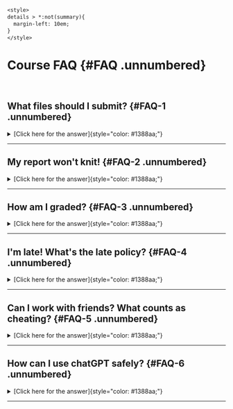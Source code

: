 



```{=html}
<style>
details > *:not(summary){
  margin-left: 10em;
}
</style>
```
# Course FAQ {#FAQ .unnumbered}

<br>

## What files should I submit? {#FAQ-1 .unnumbered}

<details>

<summary>[Click here for the answer]{style="color: #1388aa;"}</summary>

But in general, you need to submit two files; a `.Rmd` file containing your code and a `.html` file for viewing your finished document. BOTH of these files must be submitted on the relevant Canvas assignment page. Occasionally, you might also need to submit your dataset.

This is explained in detail at the end of each lab.

You can also add comments to your submission as needed on the canvas page, or you can message Dr G.

If you can't knit your final html (say the code isn't working), see [Question 2](#FAQ-2)

<br>

</details>

------------------------------------------------------------------------

## My report won't knit! {#FAQ-2 .unnumbered}

<details>

<summary>[Click here for the answer]{style="color: #1388aa;"}</summary>

Don't panic! This is common. It normally means that you either have an issue with your code or your computer has run out of memory (especially using R-Studio Cloud).

Try these steps to diagnose the issue. Dr G can also help.

1.  Go to the Session menu at the VERY TOP of the screen. Click `Restart-R and clear all output`.
2.  Now go to the environment quadrant and click the little arrow by the pie-chart. Free unused R memory.
3.  Now go back to the Session menu. Click `Restart-R and run all code chunks`
4.  Carefully watch as your code runs. Does it reach the end without any errors or stopping?

<br>

<details id="error">

<summary>[IF YOUR CODE STOPS (There was an error), click here]{style="color: #1388aa;"}</summary>

5.  Read the error message really closely (try reading it out loud) and scroll to the code chunk it's referring to. See if you can fix the issue, starting with the first line that had an error.<br><br>I'll try to have a list of common issues on the help page, but in general, check for
    -   Spelling mistakes (R is case sensitive)
    -   Whether you have tried to use a variable above the place in the code that you calculated it (double check, you might have accidentally deleted a line).
    -   If you are running your project, or it won't be able to find your data/image files.

<br>

<details id="error_change">

<summary>. [If you made a change/fix in your code, click here]{style="color: #1388aa;"}</summary>

6.  Go to the Session menu at the VERY TOP of the screen. Click `Restart-R and run all code chunks`. See if you get to the end.

7.  Keep going, fixing errors as you go, until it all knits. If you still have issues, look at the next section.

<br>

</details>

<br>

<details id="error_nofix">

<summary>. [If you can't find the issue or it still won't knit, click here]{style="color: #1388aa;"}</summary>

6.  Read the error message carefully. See if you can find the problem code chunk(s).
7.  In the top part of any problem code chunks, type eval=FALSE (see screenshot below), then try pressing knit. You might find that you have to stop quite a few code chunks running. This will allow me to see your code and grade what you have.

<img src="./index_images/im_01FAQ_evalFALSE.png" width="650" style="display: block; margin: auto;" />

<br>

</details>

<br><br>

</details>

<br>

<details id="no_error">

<summary>[IF THERE WAS NO ERROR (All the code chunks run with no problems), click here]{style="color: #1388aa;"}</summary>

5.  Make sure you are running your project. Go to the FILES tab. Delete all files EXCEPT your .RProj, your .Rmd, your data and any image files. Basically delete all the auto-created files.
6.  Try pressing knit again.
7.  If it still doesn't work, read the error message carefully and see if it make sense.
8.  If you still have no luck, take a screenshot of the entire screen (including the error message), then ask Dr G for help.

<br><br>

</details>

\
<br><br>

</details>

------------------------------------------------------------------------

## How am I graded? {#FAQ-3 .unnumbered}

<details>

<summary>[Click here for the answer]{style="color: #1388aa;"}</summary>

You can see the specific rubric I use for each lab on the canvas page.

My grader and I will also provide as much feedback as possible, so please remember to click the "view rubric" button (top right) to take a look.

Overall, here is what your lab should correspond to:

<table class=" lightable-classic-2 table table-striped table-hover table-responsive" style='font-family: "Arial Narrow", "Source Sans Pro", sans-serif; margin-left: auto; margin-right: auto; margin-left: auto; margin-right: auto;'>
<caption>(\#tab:tab-main-rubric)Your overall grade</caption>
 <thead>
  <tr>
   <th style="text-align:left;"> POINTS </th>
   <th style="text-align:left;"> Approx grade </th>
   <th style="text-align:left;"> What it means </th>
  </tr>
 </thead>
<tbody>
  <tr>
   <td style="text-align:left;"> 98-100 </td>
   <td style="text-align:left;"> A* </td>
   <td style="text-align:left;"> Exceptional.  Above and beyond.   THIS IS HARD TO GET. </td>
  </tr>
  <tr>
   <td style="text-align:left;"> 93-98 </td>
   <td style="text-align:left;"> A </td>
   <td style="text-align:left;"> Everything asked for with high quality.   Class example </td>
  </tr>
  <tr>
   <td style="text-align:left;"> 85-93 </td>
   <td style="text-align:left;"> B+/A- </td>
   <td style="text-align:left;"> Solid work but the odd  mistake or missing answer in either the code or interpretation </td>
  </tr>
  <tr>
   <td style="text-align:left;"> 70-85 </td>
   <td style="text-align:left;"> B-/B </td>
   <td style="text-align:left;"> Starting to miss entire/questions sections, or multiple larger mistakes. Still a solid attempt.  </td>
  </tr>
  <tr>
   <td style="text-align:left;"> 60-70 </td>
   <td style="text-align:left;"> C/C+ </td>
   <td style="text-align:left;"> It’s clear you tried and learned something.  Just attending labs will get you this much as we can help you get to this stage </td>
  </tr>
  <tr>
   <td style="text-align:left;"> 40-60 </td>
   <td style="text-align:left;"> D </td>
   <td style="text-align:left;"> You submit a single word AND have reached out to Dr G or Aish for help before the deadline (make sure to comment you did this so we can check) </td>
  </tr>
  <tr>
   <td style="text-align:left;"> 30-40 </td>
   <td style="text-align:left;"> F </td>
   <td style="text-align:left;"> You submit a single word…....  ANYTHING..                Think, that's 30-40 marks towards your total…. </td>
  </tr>
  <tr>
   <td style="text-align:left;"> 0+ </td>
   <td style="text-align:left;"> F </td>
   <td style="text-align:left;"> Didn’t submit, or incredibly limited attempt.  </td>
  </tr>
</tbody>
</table>

<br><br>

</details>

------------------------------------------------------------------------

## I'm late! What's the late policy? {#FAQ-4 .unnumbered}

<details>

<summary>[Click here for the answer]{style="color: #1388aa;"}</summary>

#### **I rarely incur have late penalties for technical issues.** {.unnumbered}

For example, imagine your code suddenly won't knit. If you send me canvas message with our code and a screenshot of the issue before the deadline, then all late penalties go away until we have fixed it (even if I'm not able to reply immediately).

#### **In general, I prefer you submit late than not at all.** {.unnumbered}

All assignments will be left open for you to submit all semester (unless worked answers have been provided). If you're a few hrs late, you will be absolutely fine, so if you're reading this at 4am, go to bed!

Beyond that, if you're going to be late for any reason then send Dr G a canvas message (you don't need to explain why).

#### [**BUT! Submitting late is a risk.**]{.underline} {.unnumbered}

At any time past the deadline, I reserve the right to:

1.  Release worked answers and close canvas without warning. You cannot submit in that situation as you will already have the answers.

2.  Grade the labs at any time past the deadline without warning. If you miss the grading window, it will probably be several weeks until I am able to give you feedback.

But, I will only start penalizing if you're consistently late and I have sent a written warning, or if I have stated otherwise for an individual assignment. See the course syllabus for more info.

<br><br>

</details>

------------------------------------------------------------------------

## Can I work with friends? What counts as cheating? {#FAQ-5 .unnumbered}

<details>

<summary>[Click here for the answer]{style="color: #1388aa;"}</summary>

You are encouraged to talk with each other during these labs e.g. you can see each others screens and work out answers together.

**BUT NEVER SHARE CODE OR SEND SCRIPT TO SOMEONE ELSE. ALL TEXT SHOULD BE IN YOUR OWN WORDS.**

For example:

-   Working out together the right way to apply the `seq()` function, then each independently adding it to your own scripts is fine.

-   **Copy/pasting your friend's code/text is never OK**.

So DISCUSS with friends, but then turn away to your own screen and write your own code and text. I will be randomly running lab reports through plagiarism software.

You are also not allowed to get someone else to complete the lab for you, whether online or in person. See the syllabus for the full description.

<br><br>

</details>

------------------------------------------------------------------------

## How can I use chatGPT safely? {#FAQ-6 .unnumbered}

<details>

<summary>[Click here for the answer]{style="color: #1388aa;"}</summary>

<br>

[**This advice is specific to this class.**]{style="color: red;"}

<br>

**I'm OK with you using ChatGPT, I use it! Here's how to use it without breaking any rules.**

<br>

Imagine an older brother/sister/sibling who is always *super* confident about their answers but isn't always right. Or if that doesn't work for you, imagine an older friend /undergrad-LA/ friend-who-took-the-course-last-year, or someone on TV.

[Picture them in your mind. I'm going to use my imaginary sister, Sam.]{.underline}

What do I mean?

-   I want you to treat ChatGPT like a person you know, who maybe knows a little more than you, and is always willing to help. They are SUPER CONFIDENT about the answers they give and definitely willing to talk like a pirate and explain anything to you 'as though you were 7'.

-   But! You know that often ChatGPT won't be quite right, their knowledge might be out of date and they might know a different way of getting to the answer than the one you need.

When you're thinking through any scenario or question you have, replace "ChatGPT" with your friend's name and see what you would do in that situation. Here are some scenarios. Scroll to the end to see some example conversations you could try.

<br>

### [**What would Sam do?**]{.underline} {.unnumbered}

<br>

**Plagiarism/cheating..**

-   Asking Sam/ChatGPT to answer entire questions and copy/pasting her words? <br> [Definitely cheating.]{.underline}

-   Getting Sam/ChatGPT to check my grammar and tweak the odd sentence? <br> [Fine!]{.underline}

-   Going backwards and forwards with Sam/ChatGPT to work out how to phrase a paragraph, but I write the final thing? <br> [Fine!]{.underline}

-   Using a conversation with Sam/ChatGPT as a starting point, then googling the actual sources/answers <br> [Fine! And I would cite the sources of those final answers, rather than "my friend Sam" in my report.]{.underline}

-   **Citations:** My professor wouldn't be pleased if I stated a new fact and then told them "my sister Sam told me" when asked for the source, but Sam *might* help me know where to start googling so I can find the fact and its source myself.

<br>

**Authorship**...

-   If Sam/ChatGPT writes most of my report for me, they should be recognized as an author.

-   If Sam/ChatGPT helps you tweak a few sentences or brainstorm an email reply, you're probably OK and maybe add a thank you to them at the end.

<br>

**Coding**...

-   Sam/ChatGPT is quite a good coder. I often show them/copy across my errors and see what they think.

-   But! Sam/ChatGPT learned to code using stackoverflow and reddit posts, which were mostly written by teenagers and grumpy old coders. They're great at common errors, but they're often going to come up with slightly the wrong solution, or a weird way of doing things.

-   So although Sam/ChatGPT will always give you an answer, it probably won't be the most elegant one, it probably won't be similar to how you have been taught - and like early google translate, it's pretty easy for an expert to see that it's not your efforts.

-   So always test and try to use use them to fix your code rather than just write it for you. It is very easy (currently) for professors to see ChatGPT generated code. It's like your handwriting changes. But it's great at debugging your errors.

<br>

**What else is Sam/ChatGPT good & bad at?**

-   Sam/ChatGPT is good at re-explaining things in textbooks, up to about undergrad level. Or ideas which have been around for a long time.

-   Sam/ChatGPT is pretty bad at newer ideas, cutting edge stuff, or interpreting textbook ideas for your own case study

-   It also does better if you are more specific e.g. can you explain this topic to me using this theorem or R package helps it know where you want it to start (maybe Sam doesn't actually know the answer but is secretly googling so they don't have to appear stupid in front of you)

-   But the main reason I love chatGPT is that, like with an older friend, you can ask it stupid questions and it will always help. You don't have to worry about spelling errors writing formally. You can have an actual conversation. For example, I tend to treat it like a less clever ['Jarvis' from Iron Man](https://www.youtube.com/watch?v=D156TfHpE1Q "'Jarvis' from Iron Man") :)

<br>

**Making things up**

-   **ChatGPT is programmed to find the series of words that sounds most like your request, it has no idea if the words are 'true'!** So Sam/ChatGPT will NEVER say they don't know the answer. Think of the amount of times an overconfident friend/sibling says they definitely know the answer and it turns out to be wrong and they won't even admit it!

-   [Never fully trust what ChatGPT/Sam says! Always google it.]{.underline}

    -   *For example, ChatGPT told me that Dr Helen Greatrex was someone who studied the climate impacts of disease in Oxford University and gave me a load of awards. It was so convincing I had to check I didn't have a name-twin!*

<br>

### [**Example conversation**]{.underline} {.unnumbered}

Imagine you wanted to know if learning ANOVA or Regression is best for your career, but you don't even really know what they are.

Try asking ChatGPT this series of questions :)

-   `Hello! If you have achieved sentience, I hope you are well`

-   `What's the difference between ANOVA and regression?`

-   `I don't get it, can you explain it more simply?`

-   `I still don't get it. Especially this sentence [`*copy paste sentence of your choice*`]. Could you explain that?`

-   `Nope, could you explain it like I'm ten years old and love pirates.`

-   `.........`

-   *..... Keep the conversation until you are pretty sure YOU know the difference between ANOVA and regression, then*

-   `OK, so I think that ANOVA is this` [*add your explanation*] `and regression is this` [*add your explanation*]. `Am I right? Am I missing anything?`

-   `Are there any good textbooks or websites on the topic? (note, it will only know up to 2021)`

    `My career is XXXX. How are ANOVA and regression mostly used in them? Do they use special jargon around this?`

-   `Can you give me concrete examples I can google?`

</details>

------------------------------------------------------------------------
